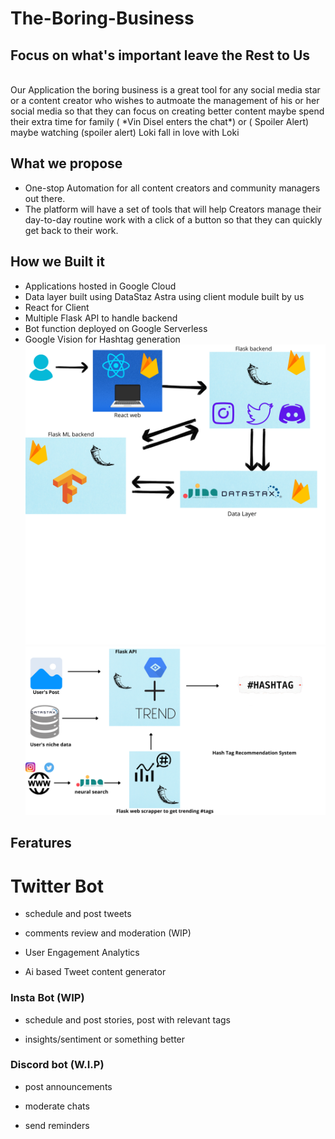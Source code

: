 # The-Boring-Business
## Focus on what's important leave the Rest to Us

<br>
Our Application the boring business is a great tool for any social media star or a content creator who wishes to autmoate the management of his or her social media so that they can focus on creating better content maybe spend  their extra time for family ( *Vin Disel enters the chat*) or ( Spoiler Alert) maybe watching (spoiler alert)  Loki fall in love with Loki 
 
 ## What we propose 
- One-stop Automation for all content creators and community managers out there.
- The platform will have a set of tools that will help Creators manage their day-to-day routine work with a click of a button so that they can quickly get back to their work.

## How we Built it
 - Applications hosted in Google Cloud
 - Data layer built using DataStaz Astra using client module built by us 
 - React for Client 
 - Multiple Flask API to handle backend 
 - Bot function deployed on Google Serverless
 - Google Vision for Hashtag generation
![](img/arch.png)
![](img/hashtag.png)

## Feratures

# Twitter Bot

- schedule and post tweets 

- comments review and moderation (WIP)

- User Engagement Analytics

- Ai based Tweet content generator


### Insta Bot (WIP)

- schedule and post stories, post with relevant tags

- insights/sentiment or something better 


### Discord bot (W.I.P)

- post announcements

- moderate chats

- send reminders
 
 

